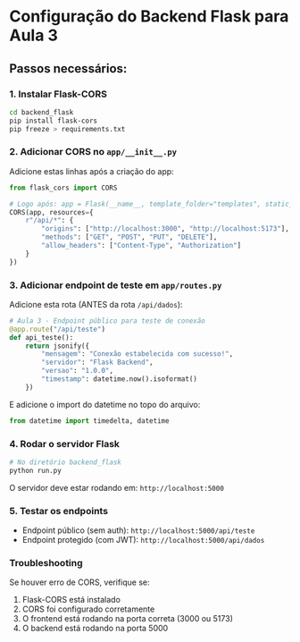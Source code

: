 # Configuração do Backend Flask para Aula 3

## Passos necessários:

### 1. Instalar Flask-CORS

```bash
cd backend_flask
pip install flask-cors
pip freeze > requirements.txt
```

### 2. Adicionar CORS no `app/__init__.py`

Adicione estas linhas após a criação do app:

```python
from flask_cors import CORS

# Logo após: app = Flask(__name__, template_folder="templates", static_folder="static")
CORS(app, resources={
    r"/api/*": {
        "origins": ["http://localhost:3000", "http://localhost:5173"],
        "methods": ["GET", "POST", "PUT", "DELETE"],
        "allow_headers": ["Content-Type", "Authorization"]
    }
})
```

### 3. Adicionar endpoint de teste em `app/routes.py`

Adicione esta rota (ANTES da rota `/api/dados`):

```python
# Aula 3 - Endpoint público para teste de conexão
@app.route("/api/teste")
def api_teste():
    return jsonify({
        "mensagem": "Conexão estabelecida com sucesso!",
        "servidor": "Flask Backend",
        "versao": "1.0.0",
        "timestamp": datetime.now().isoformat()
    })
```

E adicione o import do datetime no topo do arquivo:

```python
from datetime import timedelta, datetime
```

### 4. Rodar o servidor Flask

```bash
# No diretório backend_flask
python run.py
```

O servidor deve estar rodando em: `http://localhost:5000`

### 5. Testar os endpoints

- Endpoint público (sem auth): `http://localhost:5000/api/teste`
- Endpoint protegido (com JWT): `http://localhost:5000/api/dados`

### Troubleshooting

Se houver erro de CORS, verifique se:
1. Flask-CORS está instalado
2. CORS foi configurado corretamente
3. O frontend está rodando na porta correta (3000 ou 5173)
4. O backend está rodando na porta 5000
